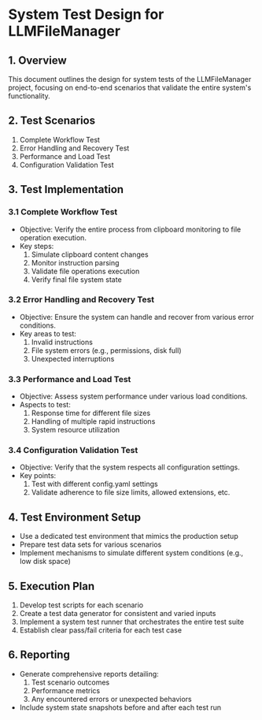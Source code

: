 # System Test Design for LLMFileManager

## 1. Overview
This document outlines the design for system tests of the LLMFileManager project, focusing on end-to-end scenarios that validate the entire system's functionality.

## 2. Test Scenarios
1. Complete Workflow Test
2. Error Handling and Recovery Test
3. Performance and Load Test
4. Configuration Validation Test

## 3. Test Implementation
### 3.1 Complete Workflow Test
- Objective: Verify the entire process from clipboard monitoring to file operation execution.
- Key steps:
  1. Simulate clipboard content changes
  2. Monitor instruction parsing
  3. Validate file operations execution
  4. Verify final file system state

### 3.2 Error Handling and Recovery Test
- Objective: Ensure the system can handle and recover from various error conditions.
- Key areas to test:
  1. Invalid instructions
  2. File system errors (e.g., permissions, disk full)
  3. Unexpected interruptions

### 3.3 Performance and Load Test
- Objective: Assess system performance under various load conditions.
- Aspects to test:
  1. Response time for different file sizes
  2. Handling of multiple rapid instructions
  3. System resource utilization

### 3.4 Configuration Validation Test
- Objective: Verify that the system respects all configuration settings.
- Key points:
  1. Test with different config.yaml settings
  2. Validate adherence to file size limits, allowed extensions, etc.

## 4. Test Environment Setup
- Use a dedicated test environment that mimics the production setup
- Prepare test data sets for various scenarios
- Implement mechanisms to simulate different system conditions (e.g., low disk space)

## 5. Execution Plan
1. Develop test scripts for each scenario
2. Create a test data generator for consistent and varied inputs
3. Implement a system test runner that orchestrates the entire test suite
4. Establish clear pass/fail criteria for each test case

## 6. Reporting
- Generate comprehensive reports detailing:
  1. Test scenario outcomes
  2. Performance metrics
  3. Any encountered errors or unexpected behaviors
- Include system state snapshots before and after each test run